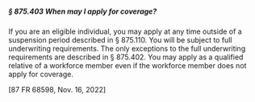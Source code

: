 ##### § 875.403 When may I apply for coverage? #####

If you are an eligible individual, you may apply at any time outside of a suspension period described in § 875.110. You will be subject to full underwriting requirements. The only exceptions to the full underwriting requirements are described in § 875.402. You may apply as a qualified relative of a workforce member even if the workforce member does not apply for coverage.

[87 FR 68598, Nov. 16, 2022]